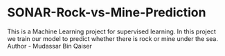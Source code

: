 # SONAR-Rock-vs-Mine-Prediction
This is a Machine Learning project for supervised learning. In this project we train our model to predict whether there is rock or mine under the sea.
Author - Mudassar Bin Qaiser
